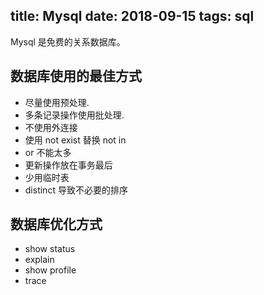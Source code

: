 title: Mysql
date: 2018-09-15
tags: sql
---

Mysql 是免费的关系数据库。

## 数据库使用的最佳方式

- 尽量使用预处理.
- 多条记录操作使用批处理.
- 不使用外连接
- 使用 not exist 替换 not in
- or 不能太多
- 更新操作放在事务最后
- 少用临时表
- distinct 导致不必要的排序

## 数据库优化方式
- show status
- explain
- show profile
- trace
